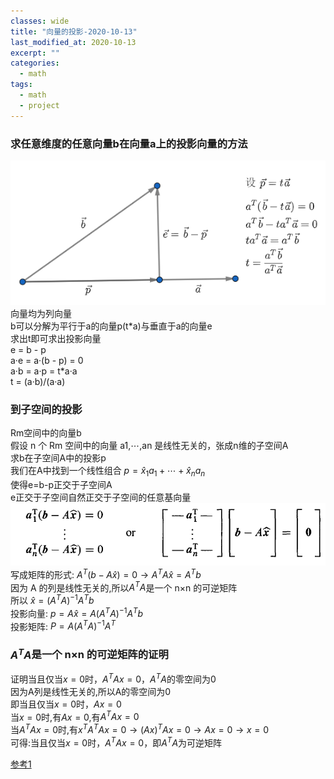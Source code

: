 ```yaml
---
classes: wide
title: "向量的投影-2020-10-13"
last_modified_at: 2020-10-13
excerpt: ""
categories:
  - math
tags:
  - math
  - project
---
```


### 求任意维度的任意向量b在向量a上的投影向量的方法
![投影](/assets/images/project.png)  
向量均为列向量  
b可以分解为平行于a的向量p(t\*a)与垂直于a的向量e  
求出t即可求出投影向量  
e = b - p  
a·e = a·(b - p) = 0  
a·b = a·p = t\*a·a  
t = (a·b)/(a·a)  


### 到子空间的投影
Rm空间中的向量b  
假设 n 个 Rm 空间中的向量 a1,⋯,an 是线性无关的，张成n维的子空间A  
求b在子空间A中的投影p  
我们在A中找到一个线性组合 $p=\hat x_1 a_1+\cdots+\hat x_n a_n$  
使得e=b-p正交于子空间A  
e正交于子空间自然正交于子空间的任意基向量  
![投影](/assets/images/project_mat.png)  
写成矩阵的形式: $A^T(b-A\hat x) = 0 \to A^TA\hat x = A^Tb$  
因为 A 的列是线性无关的,所以$A^TA$是一个 n×n 的可逆矩阵  
所以 $\hat x = (A^TA)^{-1}A^Tb$  
投影向量: $p = A \hat x = A(A^TA)^{-1}A^Tb$  
投影矩阵: $P = A(A^TA)^{-1}A^T$  

### $A^TA$是一个 n×n 的可逆矩阵的证明
证明当且仅当$x=0$时，$A^TAx=0$，$A^TA$的零空间为$0$    
因为A列是线性无关的,所以A的零空间为$0$  
即当且仅当$x=0$时，$Ax = 0$  
当$x=0$时,有$Ax = 0$,有$A^TAx=0$  
当$A^TAx=0$时,有$x^TA^TAx=0 \to (Ax)^TAx = 0 \to Ax = 0 \to x=0$  
可得:当且仅当$x=0$时，$A^TAx=0$，即$A^TA$为可逆矩阵  

[参考1][ref1]  


[ref1]: https://www.cnblogs.com/seniusen/p/9994177.html